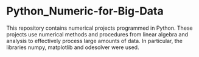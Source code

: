 # Python_Numeric-for-Big-Data
This repository contains numerical projects programmed in Python. These projects use numerical methods and procedures from linear algebra and analysis to effectively process large amounts of data. In particular, the libraries numpy, matplotlib and odesolver were used.
